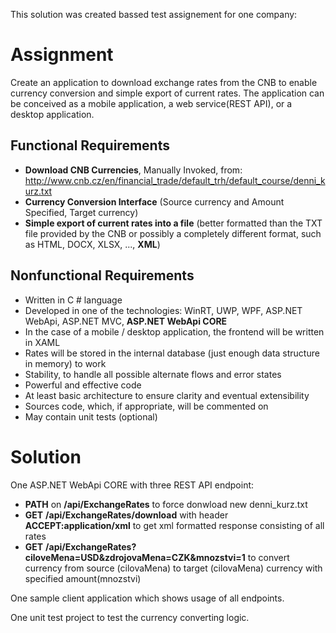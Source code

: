 This solution was created bassed test assignement for one company:

<h1>Assignment</h1>
Create an application to download exchange rates from the CNB to enable currency conversion and simple export of current rates. 
The application can be conceived as a mobile application, a web service(REST API), or a desktop application. 

<h2>Functional Requirements</h2>

* **Download CNB Currencies**, Manually Invoked, from: http://www.cnb.cz/en/financial_trade/default_trh/default_course/denni_kurz.txt
* **Currency Conversion Interface** (Source currency and Amount Specified, Target currency) 
* **Simple export of current rates into a file** (better formatted than the TXT file provided by the CNB or possibly a completely different format, such as HTML, DOCX, XLSX, ..., **XML**) 

<h2>Nonfunctional Requirements</h2>

* Written in C # language 
* Developed in one of the technologies: WinRT, UWP, WPF, ASP.NET WebApi, ASP.NET MVC, **ASP.NET WebApi CORE**
* In the case of a mobile / desktop application, the frontend will be written in XAML 
* Rates will be stored in the internal database (just enough data structure in memory) to work 
* Stability, to handle all possible alternate flows and error states 
* Powerful and effective code 
* At least basic architecture to ensure clarity and eventual extensibility 
* Sources code, which, if appropriate, will be commented on 
* May contain unit tests (optional)

<h1>Solution</h1>
One ASP.NET WebApi CORE with three REST API endpoint:

* **PATH** on **/api/ExchangeRates** to force donwload new denni_kurz.txt
* **GET** **/api/ExchangeRates/download** with header **ACCEPT:application/xml** to get xml formatted response consisting of all rates
* **GET** **/api/ExchangeRates?ciloveMena=USD&zdrojovaMena=CZK&mnozstvi=1** to convert currency from source (cilovaMena) to target (cilovaMena) currency with specified amount(mnozstvi)

One sample client application which shows usage of all endpoints.

One unit test project to test the currency converting logic.



